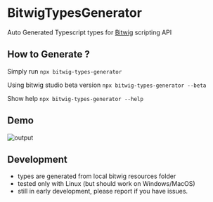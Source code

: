 # BitwigTypesGenerator

Auto Generated Typescript types for [Bitwig](https://www.bitwig.com/) scripting API

## How to Generate ?

Simply run
`npx bitwig-types-generator`

Using bitwig studio beta version
`npx bitwig-types-generator --beta`

Show help
`npx bitwig-types-generator --help`

## Demo

![output](https://user-images.githubusercontent.com/3116399/122836368-cc872d00-d2fa-11eb-8f44-9dbd32262b7e.gif)

## Development

- types are generated from local bitwig resources folder
- tested only with Linux (but should work on Windows/MacOS)
- still in early development, please report if you have issues.
